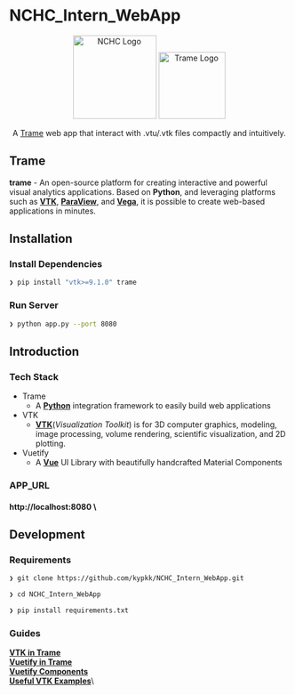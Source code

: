 # NCHC_Intern_WebApp

<p align="center">
  <a href="https://www.nchc.org.tw" target="blank"><img src="https://covid-19.nchc.org.tw/assets/img/logo.png" width="150" alt="NCHC Logo" /></a>
    <a href="https://kitware.github.io/trame/
" target="blank"><img src="https://i.imgur.com/VkbEnlL.png" width="120" alt="Trame Logo" /></a>
</p>

 <p align="center">A <a href="https://kitware.github.io/trame/" target="blank">Trame</a> web app that interact with .vtu/.vtk files compactly and intuitively.</p>
 
 ## Trame

**trame** - An open-source platform for creating interactive and powerful visual analytics applications. Based on **Python**, and leveraging platforms such as [**VTK**](https://vtk.org), [**ParaView**](https://www.paraview.org), and [**Vega**](#), it is possible to create web-based applications in minutes.

## Installation

### Install Dependencies

```zsh
❯ pip install "vtk>=9.1.0" trame
```

### Run Server

```zsh
❯ python app.py --port 8080
```

## Introduction

### Tech Stack

- Trame
  - A [**Python**](https://www.python.org) integration framework to easily build web applications
- VTK
  - [**VTK**](https://vtk.org/about/#overview)(_Visualization Toolkit_) is for 3D computer graphics, modeling, image processing, volume rendering, scientific visualization, and 2D plotting.
- Vuetify
  - A [**Vue**](https://vuejs.org) UI Library with beautifully handcrafted Material Components

### APP_URL

#### http://localhost:8080 \

## Development

### Requirements

```zsh
❯ git clone https://github.com/kypkk/NCHC_Intern_WebApp.git

❯ cd NCHC_Intern_WebApp

❯ pip install requirements.txt
```

### Guides

[**VTK in Trame**](https://kitware.github.io/trame/docs/tutorial-vtk.html)\
[**Vuetify in Trame**](https://kitware.github.io/trame/docs/tutorial-html.html)\
[**Vuetify Components**](https://vuetifyjs.com/en/components/buttons/)\
[**Useful VTK Examples**](https://kitware.github.io/vtk-examples/site/Python/)\

